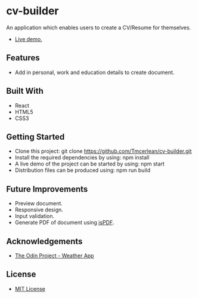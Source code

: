 # cv-builder
An application which enables users to create a CV/Resume for themselves.
- [Live demo.](https://tmcerlean.github.io/cv-builder/)

## Features
- Add in personal, work and education details to create document.

## Built With
- React
- HTML5
- CSS3

## Getting Started
- Clone this project: git clone https://github.com/Tmcerlean/cv-builder.git
- Install the required dependencies by using: npm install
- A live demo of the project can be started by using: npm start
- Distribution files can be produced using: npm run build

## Future Improvements
- Preview document.
- Responsive design.
- Input validation.
- Generate PDF of document using [jsPDF](https://github.com/MrRio/jsPDF).

## Acknowledgements
- [The Odin Project - Weather App](https://www.theodinproject.com/courses/javascript/lessons/cv-application)

## License
- [MIT License](https://opensource.org/licenses/MIT)
